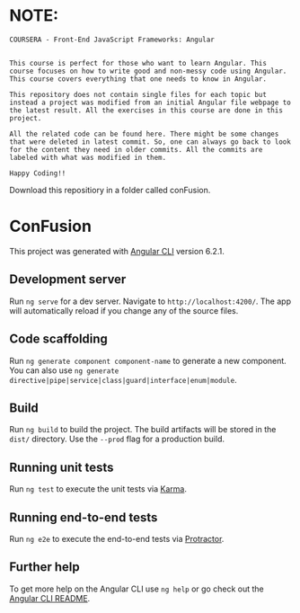 # NOTE:
	
	COURSERA - Front-End JavaScript Frameworks: Angular
	

	This course is perfect for those who want to learn Angular. This course focuses on how to write good and non-messy code using Angular. This course covers everything that one needs to know in Angular.
	
	This repository does not contain single files for each topic but instead a project was modified from an initial Angular file webpage to the latest result. All the exercises in this course are done in this project.
	
	All the related code can be found here. There might be some changes that were deleted in latest commit. So, one can always go back to look for the content they need in older commits. All the commits are labeled with what was modified in them.
	
	Happy Coding!!


Download this repositiory in a folder called conFusion.

# ConFusion

This project was generated with [Angular CLI](https://github.com/angular/angular-cli) version 6.2.1.

## Development server

Run `ng serve` for a dev server. Navigate to `http://localhost:4200/`. The app will automatically reload if you change any of the source files.

## Code scaffolding

Run `ng generate component component-name` to generate a new component. You can also use `ng generate directive|pipe|service|class|guard|interface|enum|module`.

## Build

Run `ng build` to build the project. The build artifacts will be stored in the `dist/` directory. Use the `--prod` flag for a production build.

## Running unit tests

Run `ng test` to execute the unit tests via [Karma](https://karma-runner.github.io).

## Running end-to-end tests

Run `ng e2e` to execute the end-to-end tests via [Protractor](http://www.protractortest.org/).

## Further help

To get more help on the Angular CLI use `ng help` or go check out the [Angular CLI README](https://github.com/angular/angular-cli/blob/master/README.md).

